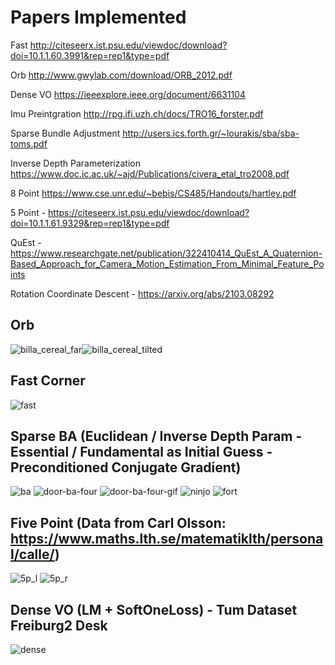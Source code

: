 # Papers Implemented
Fast http://citeseerx.ist.psu.edu/viewdoc/download?doi=10.1.1.60.3991&rep=rep1&type=pdf

Orb http://www.gwylab.com/download/ORB_2012.pdf

Dense VO https://ieeexplore.ieee.org/document/6631104

Imu Preintgration http://rpg.ifi.uzh.ch/docs/TRO16_forster.pdf

Sparse Bundle Adjustment http://users.ics.forth.gr/~lourakis/sba/sba-toms.pdf

Inverse Depth Parameterization https://www.doc.ic.ac.uk/~ajd/Publications/civera_etal_tro2008.pdf

8 Point https://www.cse.unr.edu/~bebis/CS485/Handouts/hartley.pdf

5 Point - https://citeseerx.ist.psu.edu/viewdoc/download?doi=10.1.1.61.9329&rep=rep1&type=pdf

QuEst - https://www.researchgate.net/publication/322410414_QuEst_A_Quaternion-Based_Approach_for_Camera_Motion_Estimation_From_Minimal_Feature_Points

Rotation Coordinate Descent - https://arxiv.org/abs/2103.08292

## Orb
![billa_cereal_far](doc/cereal_far.png)![billa_cereal_tilted](doc/cereal_tilted.png)

## Fast Corner
![fast](doc/lenna_fast.png)

## Sparse BA (Euclidean / Inverse Depth Param - Essential / Fundamental as Initial Guess - Preconditioned Conjugate Gradient)
![ba](doc/ba_3dv.gif)
![door-ba-four](doc/door.png)
![door-ba-four-gif](doc/four_view_ba_door.gif)
![ninjo](doc/ninjo.png)
![fort](doc/fort.png)


## Five Point (Data from Carl Olsson: https://www.maths.lth.se/matematiklth/personal/calle/)
![5p_l](doc/DSC_0001_epipolar_lines_5p.jpg) ![5p_r](doc/DSC_0002_epipolar_lines_5p.jpg)

## Dense VO (LM + SoftOneLoss) - Tum Dataset Freiburg2 Desk

![dense](doc/freiburg2_desk_0_max_its_800_w_true_l_SoftOneLoss_+1e-16_lm_max_norm_eps_+1e-10_delta_eps_+1e-10_t_+1e-6_t_+1e-3_t_+1e-3_t_+1e0_s_0.01_o_4_b_true_br_1_neg_d_false.png)


